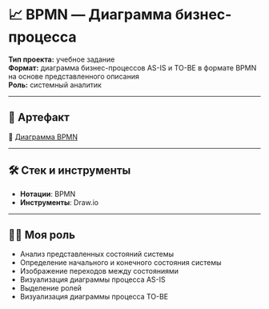 # 📈 BPMN — Диаграмма бизнес-процесса

**Тип проекта:** учебное задание  
**Формат:** диаграмма бизнес-процессов AS-IS и TO-BE в формате BPMN на основе представленного описания    
**Роль:** системный аналитик


---


## 📎 Артефакт

📄 [Диаграмма BPMN](https://viewer.diagrams.net/?tags=%7B%7D&lightbox=1&highlight=0000ff&edit=_blank&layers=1&nav=1&title=%D0%A0%D0%B0%D0%B1%D0%BE%D1%87%D0%B8%D0%B8%CC%86_%D1%84%D0%B0%D0%B8%CC%86%D0%BB_hw_5.drawio&dark=auto#R%3Cmxfile%20pages%3D%223%22%3E%3Cdiagram%20id%3D%22326YfQ6A8uz0iwaCt7I8%22%20name%3D%22BPMN%20AS-IS%22%3E7V1bd6NGtv41WmvOg7y4Xx51czKTdk4nzkmn52UWkrDEtCTUCLft%2FPrDrUq7LkCBACEbr0QtSlBA1d7fvtaukTrbv%2F4UOMftg792dyNFWr%2BO1PlIUWTLsKN%2F4pa3rMW0lbRlE3jrrO3c8Oj97WaNUtb67K3dE3Fi6Pu70DuSjSv%2FcHBXIdHmBIH%2FQp725O%2FIux6djcs0PK6cHdv6xVuH27TVUsxz%2B8%2But9miO8vojfcOOjl7k9PWWfsvoEldjNRZ4Pth%2Bm3%2FOnN38eihcUmvu8%2F5FT9Y4B5CkQv%2B8%2FTtc%2FDlYfFt84cpf%2F0e%2FH7y78dZLz%2Bc3XP2wiPF2EX9TbfRT8Ym%2FoZanvzoRtF7hG%2FZ4Bjfn330w%2FiUTN0kOkGTjq%2FpZdnvuKO5NLLN%2BHMqJZ8a%2BD5PPq3kU0e3jN4mvSv5JFFz%2FcdTih5vIicPsBjN5ZElJ58KeEglaZmB9uhR4btY4GQ1OU0CLTP0GbWryYWgn%2Fhzkv0Uf9qgXc2eKruXDO5lgtHT08ceJwf34Pbp%2BxjwJPSZPJwiTR7H%2F3xE%2FSvo2TRwNXwFiRqB6eeHX9HFc9wnOZT4pwUaSjh88Gl1NKB5cxB9TsGZc6ZzarwW6BbpqIEXJygvar9H1LQMOETHo8XjZTTXJPHaE%2FBWk%2FNkxi82BUOwACMIXx5Rd3ahGKfGj1XGrMeeDpp8l72rTTEL9a4SGDDIdRa6KmXaqMVmoCE6xAMJ6RmOdCPEj4FjcQkkcXAA8hZ8HIwoVvaJcAC%2F14S5bEE%2BQMpxGNQwnU4BhmBuLQBl7phItRCJpXELXWiBocaojV8HyobF%2BckVONoaGHOLvBFFG3CI2KFbZP3gBzsTEndudObJsx4wAyzA80GiR1NIU0Ql2oJAvwAvKQOqVZjZVQBf6Vl7BY6iZlpnhCqF%2B3AW4eije10wxIazP0Zwc1iejuUCpXm8VPJgDg%2FOjJkaCQwOV9NZMIOvgvGZA2bGODhnGHXGG7rkQuJeU3KONDC8eRKtYIqbVTXsumg7LSKMhilAxRSgMPDG0%2BjOgz4jXpgAQhNwL5SHFLlURc1KPCYxEFjAwLNGBUJK0BS3U4onFIASQ3YTcDk1wiIkXsCclWT%2BDL0OHDS5kCWs7DstFe6Ze8HzeRRFsBCL2pD34JhAJaSMaOkXsToGsrv2NeHT0TlwO1o6q2%2BbwH8%2BrMcrf%2BcHaX%2FewQs9Z9eucq1hzIHGAxw0ncETPL8yQ0gFCAPJBjLjhEYGwuKmdChxc1kX03Ax2dgkNE0r8jhusWpoEilh3IxBpmOa0RkQgAgPoIyAdMyheg5KSGBOlRFHQhV7PGh7h0Q%2FEYPZAniLCIZPHlgniz4N4rEJ4tfJF5eJweED4CLThypIfEir8BYY3lkVXCHnywL9sKokZkDW98V1z3Tua%2FAIRwtk1xnzlHiG8EybAvOtEBATf6oEJVUji2JjmTth1XUODtHIjBeiBnfJhAV9HjR8CBEcarFYM2MlxwwhcvQJUZVHZLkdYlgBOut5CiSkUYkzAEtIOkEq8eek2HzjEha%2B2ATTMwMvyZKLBMx%2F%2BBpIOBMSTwIvDEHFBMOEPZAQ%2FzKSLRJl3g0JLBPPzQSMI5dxq3pMpBHpV8fOEkBFhBhTwTxAEsCWEuUd0UnCxlJzQT4uSywTktAmgJvgq07OVy2UmPdtg3IfQbteruvmo6z7ymZ42d2xtKQo2b6rJIwUgs6U0H1NomzhPlLDoxtEOnwY%2BN%2FcWaqlR6eolrJUDSMmRm%2B3A%2B1r3bXWWqr1r7zDJmrVz0d%2F%2BBE7zcfRS6nTl60Xuo9Re3zTl8CJGc3%2F4QZPuyQQufXWa%2FcQtSUGghvHCaWM9rNArGzgZ4eBRhQ1dIPoNUBTFnj8yfX3bhi8Radkv45NI4uCZnHgsSyjuOjLOaxqoqjvFoRUTTVrdLJQ7gZ3f452Rl%2BygCc%2F%2BPl%2Fiqvt9Jff3L3z8IcWfvryr%2F88FwQ%2FhXFBK4ol1vZ3VTVJuQwllWltpaxUz9mbyg5BQ4XiCpIQeeQLGAbQaULtzs7bRNQ8X0V06ka8Mo3p01s5u0n2Q%2BgfmyJnkyZnDjUbNoeaVb0tao7UJ4acY8EEaQ6COrRl5gABoYDHpAAxngpcgEtyZj3XOxGD4DibtklyhhOkdCHFmJc2BpvlP2RNS8WXLMnZF9P4H4rzpLUTOuPAdVZhmlUxJ%2FjyfN5q55xOxM8HP%2FT8w9g9OMudO97GGMn2HEbwfBh7EYG%2BEhdLHPafKaNJaipQCncyTtGvU8zyUH8lmRGZwnfJP1OkakwoWYTnEqogdq4TgGK504u33zkHl%2BSt1dbbrT85b%2F5zPI7RvKy%2BoaNp4MYA%2BBkxkEw1PTivGf9u%2FcD7O2JS5yziovmFLHs%2B4zG%2BRXZdAxwqU%2FxpcPhTVTSeuGmPQU0%2Bg0KMvSw0KDa3BbOQOwHFiFM%2BLdk8CM%2BCJrc2CxYzTO564z5mh34Qbv2Nf3B2i3MrpSCdz%2FnkJ9pWPKr%2FdcPwLRtV5zn0yTEXHdGMRE7%2Bc7Byi07MssziRy8c%2BMDdOaH3g8xm4w1qduln30tUn2w6DYtkJNmQ7iTwp6hkjxFpbdww64SaKfxUF0yezWch6Hnjpvmw3o4aMSYqbASt8eR2Ngqm0gR2jMcjGSF9Gv0n3Smxc0hK%2FtfnsUCLG3ltJtsYC0DcA9nIazN1Xpcy5950m8Jp5HbJubdEPWT0XwQ8W%2BcYj8j%2BdRNni94tj%2FvDXeicvuXoeoG7ChFfYg6cnjLTJObE%2BOIHJ%2FgWq3tzZxmZUM4KqenIhKnBfuJyRtMp%2FuAgHG6DAGe1hW82KwY6wLdoXIO3v7Lrk4Ov8cGdjg7nr%2FDH%2BRs8%2BuwGXvTyySRWET%2BiYGmjxOEEnHqAqqpGUY1l39ngzzQ7RVWbYwjHqArzgGBiG3aKss5YGXyHyUTITcoJ0mPLmLVcKXO2GOUtGqZjHRx9Dng94HXyq9o7vFZuQB8tRU5b7wY5TXr%2BSvTRVDa0h5zaNSYvMeAm8eKWqOHgJ%2FZd0nafOE0ywbpGZyTuDm%2BVNmantGGTdEUDskQrXQbFnG3LS50vL%2B9J4YflJZv1RgVX5Jyse0rIseYLDotSEVl8O%2BgBxnG9Qdp9EGlnyb2TdjlOakGqh8FN1mNKJf%2BXkbmsJQSA%2Fi2hdUvnn82j7fPZ2b8ltIyehDmb7DufTN0fCelAIYGCH5%2Bcpbv77J%2B82MMd%2Fbb0w9DfRyfs4h%2BmOD8QBBifkr%2FcAAoTZzkC%2By2iAe94coFJN%2FWfw513cGd4hWYSrDkd04Mn7zVhnOysuItDwkhv%2B6Ufv0zUyd47OKGrtKoYakiWI1elxvKKzmGV1tzFNsddPND0jdL0Mn6cfybvgwnbjfSzgIpjatkxePJUsWXTAO6TvzZ5ArvrkfiQrs0SVpGjglojVNU5gVP3mQWguR4LNmJHB0ArZn1kyjyc6aypNLi999brxLzg6iqEyZHDJejmQDtRCsixPSimckVMluoMDtW1liZi2%2B%2FCQpe7sc7YgFGnFjnGqAuyemS5aJE1tUiFm6KDEkx5i8lJhDibfBCpIC4l2XY182kG%2FeBG9INT6BzWTkAovnv3dEqqk7QHtbQ3TdWvK%2BCT9J4bj1711DsnS4qopDCalhQX0oTSMqK34XwY8Pld4fPKCVfbJNe6U3yWFVPvl1dCltR%2BcKO4s90ABt%2FApQOXthBUtkk9yrg6k14lLtlHNcp99cK%2Fzk8RHX1FF0ffzw8UH7yBg7ZzkmTJElTHMOK2HlfFtvPVbPecwCpeSceh6QSlSDoU95Uleetxzn82yyTSz0e1Y3WYAxkUwaUqs9uOYDVI7mIT6U4yUL3JN6KnuhOOTvGfnk5uS1NpDAhEIpAM8Qej0W0gkNIRAkmUuitbescIlLNGg4ow3BAO5a3RqINDumGrpDlyGQ7xvVAalf3aJkpxAkq3asyo%2BcUxyuyZNBOGztopyvkRyfDB5zJJPrn5PGXZO%2Fl2zMYJ3RfnTemFKRNs%2Ff3y%2BVRqyhTHh%2FfPcZnrXbumC5NLd3UXsMlRApviSVyOk2KglBf5MRYqEIwy6qhk83McB7dQ5TAKqhQL3Tg%2FfZ1wZggULh7cG%2B%2FHvRFGvVFJJO3mFDIrAjsEjH97P3%2F5%2FvDrz8u%2F39bff%2F51%2Bvrl0%2BNY5pVxoEicM%2F1o6sqmPVP8gaLvH5OiGWctP562tXPaJpaLzNgxdEIFXH9rpR3BI67DAhkP4uYCtLbc3dJ%2FgYZW0hD9gAajOsGUmgIwxRT5ES41DwzKzzZmqink2AccXwdFxjqdPpKTQx4RgfMGTsvAM%2F%2BZNSqbRc1ufCb5tMuGFduchbK86qg0s%2FRu1bimsv5U%2FrJxVWkAZca%2F%2FPjzWdHGv9x7X5bBdrV9cLQxJ2%2B5yL%2BRocbqOfiRgwo1vBvVgETYQkTpTcBhsNz8PR3%2F9r9%2FTt1xxPFff7efftujcjnl7gKEyN0HkIuem79ao2wBONCqeOVV%2FWDtBrC06g8n%2BMd4DNvTMiWSsNlYVjSliv3JKo0WfElcg0R8ZbtYUZFBpbxhlbJyxOwsbcTtTpm2O%2BXu1EguwGssSrxjgC8GbgGIF1UDO8oR4hkBc6piJix1dQ8SN2uVBEmXlQt61oTdahy0G5bStbCUrg5iMZnNnNUQrS2m40IWLxOn35B1jTIhVfCPk0z%2FZ6h9%2BfLw9Hx4%2FOlXR9n%2Fa%2Ffw8n2saT2Dv5ywFTdXHfsrS2tBUxUfKfclazkO8Ncx%2FHmnmFEfn5cZN%2BbrmXi1GI2YLa02q4OwmkkjrHLHaoWtYSzfu8hbTtJvkG0BF1VRXOwZLHIk5JwqbJQXtOHCIiytwMZ28OalAyx%2BGK3QtGnMEkQsFOa8hOqLeJCm%2BQVZD0QmN2Aga0E35fQqdUnl7dmDNp6gN7OQyE1NSG92vb2Q4vLCipZty6JodvZFl3JeoSjMOvjE3oNPrKj%2BRIfIYtP2pmxytKFOfWQCkdZ3pAsVWn4CLrLG07YvEwsCDs4Bom4EonjLhTfuwQ2qhPLrgJJhXBOU%2BIRduGig1IVBJWAKbz1TvdRHk%2BnAMS4iTXgkXkWkTcqg15Ij8QUVYZVDGE3U7eCa7sWF3lsRTk0l7%2FQv0l90XvcSjqudsIZ3h%2FMdyye4viOWU5VTtrB3HHV39pCDhio%2B8oGQiglp%2B%2F2r8stPk4Plvr385f%2FuzLZrX0TNbTShcLnz471PqHVDFyURVkz%2BA5SXEe7FlCdISygbTGC5EscJeRExtZGhSNeXVuh9TIQTFDWq%2BJpmUz01laCoUkVCu0lQRDxVMyuLYsfmUhYR79feaYi7sV3OJjftLaJQ2DK%2FH3T5pahMwyBfCkRK41EOPmcqqM400qhNMQRojkdzXMlVdts5G1R4Gwdyf4bifEPiHLzuZih4%2FTHiMVhIVCjFQfEMJ3W824rXslJsl1y3fGQV2DNY%2FasrgLxwBgSS9wfX54dyfVZHFo0CFq07t2fOK3CW%2BLRQ6HQKPKNwf3AdSWK4sTAMzpqgKqrCOFYVQrcXXKnaj%2FLJLdIYZTxycgk6rXwsq1cxI0QLol8lm1RcYKrCoUK9q908aYuC9k60bVGofbIolNE52TU9GeOVCoDORqfV20ib6kRkI202cDFYLB1bLOIl8tvMoa0hQSgO59TO79j8Ua9i%2FvRdNAjbUmrPbCl1sKXejy3VzOrP6iilGiRKWde2pdSrbPHxMdzlyKgRUIPbcaxXjYhZMkmdyPTPC9XR5yOPX7sBNDSsAxAPQFxfXbQoUufELrtFYm3YAGRE5xZ1Urm6AqLrurD22vhWInwIVqlkCeydbb5uLDcHlRdhmPehbKzo5CO2u7xMbGS0KxSopEc9Llat8efmA4NOR8WqWwEdpBl1Djp2x6BTmPh%2BlWr5wnCTp6nUgBvdQHYDSsHS%2Bg84Q3rWqDV7Uzzs0rONznhLtOZ46W7exmPcheqldceHAMN1AwwdpkQxYWVOxd6OgwJIPb9h%2FGtqqU8LACi6JbDctzJG2s2bUUgla0CvkVS08XQzm%2F4gl4%2FM67QLnYdTo0pQDA07U1xvZwqk2iG3ZHa8efnjLXlX93W1ez4l9NimEJPo%2FDtO9b2OPZVt7x0jvimMVl8RFN815r0n38kSFcfh5U7IHBJrL%2F1O58R4OqOMwUT4SCZCaUC%2BYwtBv%2F04UH99qeIWgt6RL1WWTe3OBn9UCIEW420nquqIh27Pt4o4pwkbRNbQDnl4eWsjRshYNrjddmCG6FdxvfbWW6oLe0u1npV81zne0lKdZUiAGRJgIMRZvTMrUZyTljw6uYQKafKcvQLxAgRYV1MmTQaqDpaOjAJYUVNHAYdkqUVsKA7emr57a5rZR7QGIzHFCq6%2BPlLPcSYLbslbHHQjt94dxM6Nip2iUq8tmts6VaUAc8H1mIXnnG%2FSmUmFcKRaYuq8YS5vg1yu7GKC5YO3M3VaUoU8OXDd7VJjPd%2Bd3shWeOVrTBMioTfE42%2FNzNT6rvmgUkFN8gSgR3Ep8vMXwbLqtfbse%2B8Ur9H1tDkFSjsm%2BZxNWhuh1DKaYM9WxHdAZ5dLp9%2BjT7wzeulKZ7HaTIPqdHuqU3eRC1MimfrqKwkRgrSmSJmMzgQ1pAniPg1xH6yTIB43NEAnbLIh7rAYqawC8fmhlS96xaDOUm1rkWZuqWxOtKPISX5DGzuIe8KVTAGFnnD%2BlmCjXvnBFY7iPOdufWoDlrdo%2FUGkdoqgA1DY%2B8cR0UNKQE9SAuh6%2Frxy%2Fh0XUmxbtBYQPivuKJmZ7qyOL5mLirpB330H%2Bm6LbGhTbGh3p%2BByF53lJUYopOIJy3XnxalE9MeLbNyB1W6T1XjB4DDqLehWAupSz1hPoPQSN4cEEAWppTeVodabaluFkCVQuNgSVO0FSeDSpDid3hBZoWhLeDcJg1qr3F4pea7JdHs71V9ChUVWowARNp5yedkG2C0r3YJbKpOKwFl3YDduhpcvBjX8A%2BgGXSSKyZZ8NW0gx9NcjKEtJbKundMWY3JTa2DB9lPk5lN19Aci1db%2FkZSFL0i1ZTff4ishaD1Cb7aHoWoojjWDyqDXhUR81ep4CqUVj%2B2MMfJ0D%2BYCq%2BQC%2BsWo81uqp4fu2vdS5ySHyHU4hODhK7OLLbwUpaVaYpXpn8oYHptqMTlrNP1TF5D0zFxOW6FjRXAjuOY4w7gGZzRK8Y0QOcE29SneskUpvvlCVhdqHOZACA0SAtIgr1EY90JCKN5auQvVs12xVT4laDfS1hdGqiatb9EmRY4TqPpGoHl3yvUqsVeUyEJmV1P6iraUu6vU9%2B6TnlWhLJqkXAtt%2BO5bgXV%2B13F7XzAbwuuqO%2FI0a1SYMaICqa6vWae3xLXpwpgte5s5K%2Bhogulg%2F26C%2By%2FZzJtwgwuJrIvSltrYFtvSaZKoS1wWVcxurDW2h1V0GPixg%2Fp8euxEffDX8bL%2Bxf8D%3C%2Fdiagram%3E%3Cdiagram%20id%3D%22anxewemBDnC__M29I5zN%22%20name%3D%22UML%20State%20Machine%20Diagram%22%3E7Vxbd5s4EP41fnQPd%2BNHLna6Z%2Btuetxut%2FvSg41i02JwMc6lv34lIYmRAAe73SRO0guBQbeZ%2BebTSKIdmMHm9qKItutZHqN0YGirIokHZjgwDB3%2FxYJttEKSgJSYJz%2B5UGPSfRKjnVSwzPO0TLaycJlnGVqWkiwqivxGLnaVp81hzJdRihrSz0lcriupa4xq%2BVuUrNa8I90ZV282ES%2FMBr5bR3F%2BA0TmZGA4A8O8jQamPyAy%2BY8ZFHle3luMF97cBiglluV2rfqdnt6A0L1AWfmb2vxuOp%2B%2FpPvN269f19HPVXyxmY%2BHrKPrKN0zs%2BPWU9ylv8avnFVJO6kkVzkeC7Zmecdc5PzY5%2FzFcEfx4uEClra9raqx96KhUBuMR%2BTqa%2FRqgfuQXl16tXmXWOGqV3kkWNwc3rbP2IzOsR2pZHdDWAFPp2pMBqE%2BcHV6NYCqBpUEQG4Tn9UWcUFhkxbTgCTgVyw3acWql9YeK8m0YeIx79HgNyEoL0aL7x1Qy8WFP83e4eu8jEqEf86i5TrJyF2YRKsi2ry533fbJ%2Bo6%2FQ2zxXgKjD5pgLS694FdRvy%2BqkUdU1lZ9fGxrqIS5iE4KpvDpQthYoQ2aDCkJX0wHogAGJoBryta9gAmeN2xxtUUSDV51xTi9cipggY06RToqLcxAZZP2nSfAFzawAKsEeFFC3QGOzgQf1NQxef64Ouohyl%2FxbUcWAb0X9WmCwL9FIYgARltthjf2WK3lSPxzALUEK6FNKVAtcu1IbApRDqHqsSBsKLLbzzwNgSdjjrqnkDLSkW3UdEGrvXPmGtN4UrIoCJWFUBDfm2NWFumRkpRdYMWi1VD4TZ8dUCB0yZTIQk4WgIZcnYbv%2BqALK1%2BfGR1syZAvqqC6MsH7Qv26WJoD%2BgLdYf8DTMQpS8PWNgDw2t1QchtSPm%2BKixpYYD2T4%2BsMw4W6w2NFBsozrMPdcKgtm2Bn4gIOLXAWjawvDBa5RqrAYAANKLmh6yXFsx3pfsiZIATa72asJmAyLXbosZug4rSQhdsFKZtmx2kmbg1vYBkBfMgQ%2FaXC9qx25qdghRkLIdMHcWPB%2Bzkf1k9jSHpBQ19ha8FZkY9kGMAJFQ2NIG1tSMBdmBl1%2BV6xa3i3u9UsAV%2BAgyTX4hTUR2waCffuqAdlxdrTs0BmGJcoFcLXLsbFAQlZkPO%2BawMnG76hFITSLYEFXL1uhZ9DYKQ%2Bptw5YV7AqBkEy5icKGsBs9%2BpHlXAwpDeoKrEE9meRdC9oSUvxHKT3g6tIXLYEbeGs9HrZZExRPSC7GfoiR2WmNmNUE7EEucR9Sc7N7Utgt1noxYD4QlNI5X15oYhETGjrLY9MFa9YBpDm89KAveY5exhMj9y9n7ehAGJwQpMhSjClvCWUAuUAccZJIRkLdmODCxaebkrhydGnCpUNIFNmpmCM2SPhi2A%2BpKqdRxyYAhxaFRolu69VtuUizQ8e2uLPLvKMjTvKBFTNdYmI5DgjVJUyCPbeTGFqmxjZZJtsJSu376mGMWCodkY9q%2FWSclmmM56fSmiAg%2F5deouErpHv06iWOUYVmR77MYkc1rjXEDO5LQHTF2XA2PuXPPXO%2Bz2a9um1%2BgfIPK4g4%2Fs5aHrsZOEu6YQNctJrmpjyYcXmoNjiUcXjBipx8r0fxR2%2Fm4LNvRP%2FkAwA%2BQvstu%2F7wbF7Mf34KLLLMWQ7PlAEBBBYpXaM4eszzDP%2FzlvrimrtEbjsqLcp2v8ixK3%2BXU66TIN1SWd8x90b7MZZBB3xoUdFHBBS5%2BRlkMnqrxkUEd9jvWId8XS1Yq0z%2F8cTmcRdrHWbbaXw%2BT985%2ByI6ScHcrVB4wkvGLOCpQGpXJtTzgxwfEIZscBESaJtsdUkhAogroXhkfDxu4%2FOxSBK5pN%2BLWbAlbLnuiThof4yRI5%2BtoS96TiKIHOIdcKPtNnglidBXt0%2FKh%2FWk%2FT3fiGe1ef3LX7fabiXDtFhUJVgQRlzCHX9Yi6PlFtPy%2Boh79a1%2Bm5MTu0YNTHynetM%2FNmcUNSu4%2BXHqjzZcvo2tr9rdXLlqP1PvEZncgNpKwKf3FZk4g1z3y%2B6H9aFmqH5u5kdV0o%2FWkvWj08GIWe%2BSzFvyUb2nK2jnpRWmywgXCJTY%2BjUzimmQZpR57UZJUiSQ604SoQiul0QKlvohb7meWgtVJkXMMRIS8bxr1EGnPMX3UPV3mCd1I4Dg0XRmHhsITVZrHah0Bsvv6beBf7bjKQ0%2FtmGFc2PWxVwz2C1kxdK8EeqwYrOe5YjhkEwiIEH4DJTZL5PMfFTTAvT3psoYRrbTY5em%2BRF6x5NAg0vqJYC2OdmsBvLadiAedOUcqc7RtK%2FAsSZo7tSeNiD5ryGdLEVZPinBeEEVYrRQxhnuZboMilH1z5VMIsV9rgMIaaNBq2yKttqBfmcfhOcoh5tH57skZUU%2BfnZFnSz1OT%2BpxXxD1tGythMo3Bj3ZRB%2BM9dfcRax6HLsHg2jm2TGI3mcD59lSiNuTQqqp4YVwiNvOIVVqohxaw9NxcSD%2FShdmn4SDb%2BCcE1v02Sh8tmzBE0RIF90HVi%2BELbhRVLqAX4woaYbO%2FpnHa4IBjofGPRiDlzknxmhZDL8gxjB7Mob%2BkvZH9JbPcMKuf%2BaksY9IX8niQHrhnBtXlGXmfJjvA3eo7%2B42y%2BLTv%2FN%2FTjuFrE8RdSmSaaB3HlGqjAApCKWL%2FGZSCx7i8BCuIrkzH%2FhA0Wp8PcS%2F8Ps9J3vdPTfgrOL095xlYuBEd6DVLWlvd5oBjzAjS%2FNPGzOuVw37aZ2h0rL3%2FK8RfBT1f8ZhTv4D%3C%2Fdiagram%3E%3Cdiagram%20id%3D%22hYoqlKqIXTMq-99qZDfW%22%20name%3D%22BPMN%20TO-BE%22%3E7V1Zd%2BK4Ev41nDP3gRyvYB5Ze5bOdLrTnUny0seAA%2B4YTBtn%2FfXXiySXNmOWEOy4T4bBQpbkUlV9VaWS3ND7i%2BdPgb2an%2FtTx2toyixwpw190NA0NfovKljZM4cqiGtcuq%2B4UEGlD%2B7UWVMVQ9%2F3QndFF0785dKZhFSZHQT%2BE13tzvf4YVxObM%2FhSv9zp%2BE8LbW0dlb%2Bp%2BPO5rgjtdVJf1nYuDIa%2BHpuT%2F0nUKQPG1qroenPdkPvNeIy%2Bk%2FvB74fbqyGKy%2Be%2B44XUxbTNe13tHsD5NkDZxkeqM27T%2FroV%2BfH97nbHK36f%2FUf7v7xmqijR9t7QGSPWveiLnvz6KfWLEw6SUvu%2FGgsETXDFzRFrd8PPv6huU74pRtVMJTVc3ob%2Bp00NFAanXb82VOSTwN8HySfVvJp4i6jB057pUcSFfPDWxUZmyYd25YPKW8oeoCuhh4j%2Fhzh72rDUpLPfjxD2TOn1YbJp5pUgCUGoEsflWtpOyquln6PPjVAUA3fmJbDfmGbaYmOh0dK%2BvgzKtfxjSq4sU0%2FQjyGJn5g0lY6uBasBIauZE%2BCvqTjaIP6GqAFeQDyhFwF9Csph2NVwGAs9IkahFw5AoRT6WoDMGzmSZP6HZUeZxd%2F0Wj6ps8IKavRXQzp6RQMu3dx%2Fu%2FZZjlZnaiYqGfogTsMuzAKIf3e4%2BbSAvKkJyUdQDJzb07fjom7l82%2FLiVMoiFOyJ4DDq2bjXeoNSyj0WnFpGnZi1VEpeV4vaLns2TTrJFp1iiKl1ABfv%2FSRD3vKq5itYGeZSDRdkKlqIoeakQPhXRhAtU9EFEMNgL51AK3WOBXi6YCnAginzJotzjCkZka4omAU6yD1oaiB2FugSQ1QAsDPH5mboYiXZMQZEMvjO4nREsrE2UBHz%2BqP6I5sEcXjiQMRNphOCSif5%2FjyC7HkUNOwx5KACGDyTQ1nGJFxHI52MsbS4fE3hLDp0706oB%2BLobfIBwWVJg9Eesqe2Bqj7byyIz0QGumvGsiIAwPw8odBmaIJiKS3JcQBfCfBtGe1zIabSDsAiHITOhzBCkisx2WehRNoH0%2B5GYWS%2BUhLZSSSg5uyKW80hEgtAEYoAvI0aZKdKBfBMq0Q%2FMJZNkWxVos1zF2BNaV2a8MhGj0XBqgNcg9LTB4C0tLl5EnoG47sDkiPIxcQgtCoQfNDELhiLWV%2FCAGpEywfMIy4qyB8epciQYoKYWrPKvcFQhAyeTCYBDFAiQ1aU3BGPEQiU1agooADNFlCm0KGGAKsM8HVWc2WSqGE%2Bj1Q0khFiEx1KLvECN6wJDK0cUEtIS6WMnMI0g6AeLA2ALUPND0LGg87S5Pb%2BeZwWGNuEHAuIzM1u6A2xUakiH3QBXA0EgBNgXfBcOdhD%2BgElNzmVjoVu4pCUAeMnZJXUOmcp%2B%2BkYykR3M8w828zd4FA4OAxAgYpDaPAvluKGkEQikClBKbEWbhIE0sYibHwFauSsXSh%2BbClHA4mcqkJFMuhCt4awBGSIWRUC1XFyucN080Mp7rvTSjST%2B4ShFHLLxDpOuLCL7AdIBd5Ii2Rs%2BXBdoxRc2OgKnR4cQc4dNZCRh9s73c5x6MTCphjnYBFtHAlKfEgsEfZUtO2jkqSOZPAbAseUABn5FZH%2B4hkOR2oIipS6hYIQDzSEYkGTvjlB0k5kt5g0QTEaeEIISaheO3kBmekfhln65srYDTBFR%2FWwUBoEUzoB8DB7MoRFXAA0M91AZkIh6iwKLeypsYB%2BX3L1pkEnVALsbnYgxsIjAKKky5ViAYQvUBOZhwRX6YQ%2BFuVOmomclJlyzcRgRgo9hnd51NA%2FvJ9TkrDhJLaFETcWQCfjtIbU6cFVrakBCpGblTPPVg%2BFRYRg4jD8LuwNNpVC9a6DzH5fNw4UUFavR1HQb%2BvdP3PT9IquiWNtZbrXgorueB8qnpWFMjvmNlT9zlLCo1s6vvfqQ8Bs1osvTe09wNncuoPO70KbBjteI%2FOsGdl2S%2FzN3p1FlGZYH%2FsJw6cVqIgp4cJfuoLTL26LZozNJsFLVIGg38S7KQHH%2FhhMFLdI1abloKytF5QQWqaqCSpyzpp2WisjlI%2BGlbqNBGeUUz0vxWiTJRXZQrs3NqzeN3%2B6%2Fv819q87%2FJz8891e5ffFJEqTUDYjnxBjjtzLH8s35yF569dFgesgM8dwkHzP3AfY3m0%2FbQ5B51MlV2Mk3BXOqaIZhMwzyZyfSc29GPq7myeHqdPlzd3nQuL26amiFIlGLmyJnOnEt06Qfh3J%2F5S9sbZqW99dxexb%2BiDLlYwhlhzO777CeSHU%2FzLycMX9A02w%2Bhn6dIps6d%2FZDoI9tzZ8u4s2ienbinmAvcie110Q%2BLSB8kw4o1wMheuF48b3863qMT12NUg4qu%2BY48e%2Bx4PXtyP0ueha%2FgLKfdOP8vpssq0UBRycj18BNEV7gXjfBsTE0px%2BYJ3Np%2FCCZOTj0T5S7awcxB7f19GTq90ddF68fj1cyafjM%2Bj0ZNtb2nXASOZ4fuI%2F0Y78%2FgeUTJ4%2B%2BV7y7DZPRmL%2FpTzlQjdvHI%2FxvmIPb44l%2FSa7rMMsW11aSUbQHXRv9n2laZMjwSrjbddvSXCeHieRZnxZ6NV4vlmfOY8BaUKywun2P2vvDXbuj6sdiM%2FTD0F3K%2Bj6bkLvknELkwlmleMldO4EbMEH8fRHPlrtbORVbU8x9Cz11GIo7zamNNYa9X6cWd%2BxyrD1wrKolgYTm1g7hw%2FbIY%2B%2FETzZylE8SwUAwS5AK2P04YJoUSKr4GICHC%2B9NBCCFxWtJM2qImrqrm5c2OgN9CXBFik2%2BMmOF0Q8pTIv6CRhkiMvt5S5t26Sf2CjRnUVFxaBKZtDRivj8700aPpvDs3BKws37a7KxbBQyeDNcnnr1euxOaHeiJcp7d8Dr%2Bfmaiqxvwy%2BAZXryAC6AJ07JlRKW0IcO0cMENsSWii6yx5OoFXrHNHdDauP1xoX557f80J9%2Fsq1v16vL8y2vTwFslNpobnT35saD%2BLGyVbDOUbEAXsZWQSYdq4n6xulc7Zx3wr92mR5ASFLWyhShsGkdL324c6XztOg4kmGR2jijOQubSBOI8IGv9psTrjKUiMX9ouS6uvgMngjd7nLQXCxttQg6O4HtI4QH5YGhwDbJZaKPgp5pxf9xQzpSW2qGx46gSilv07%2B7WTsmYXOykF3Biaif95Jz0HOebhs0cfK2el55LFVaNw%2FWBLgjqk5woWZZKwcx1uKgBc09ISggTzBwAX6QLGmeS%2B5m%2ByFDx4sbGCIQmCjSIytp8YRp30DYHI9KyNhuHaIsCEaIyTVAobFIUCGEGKY9ghPb6XuYwRWoM6zyiyXprJM2xRotvPreD%2B8QqtseRtrInoUC3vLuzpTLeloqtOmD8qhjKofV7OosFYugShQ9q6CondHUKenx7L7yUCro6YuiCW3PharUOoIXPM7ckq9IKBXjZvaMaS2osYbBEazNYUhEoEdiINZSUE0o0QfDw3%2BfR%2FeO1ot10rW%2B%2Fpt3Zl%2Fms3dQ%2FEJLg4bFIApcyTG6Jg%2BRS8edxwFT3nJ3AKp2Yr4jSoplqNebUmMOsfRolxxxxEEaQHjMgmwiZc1qY4MOmjU61EVcL1BYCVb6AQO6y4RvnE2zMQ0wlVQWwJkqBzeT4gI5cMgx9VDQdQaILWIHOUwdFhJ%2FU5eRfKuqbBFsuwzM7dJ7sF61xCplJwdxfjB%2FWGzOTskQklO5BkpDQ9ezp%2B0vyrM7zxHtYJ2bn%2B2sSncleLV9ektgdLJLIUbuDp%2BYOyr28At6gUU1vMI8mAmeQIJZK75hhVsTI9hy4Fgb30ReGmtrs%2FDBmZwublKX144RgoQqkqQaLcoKFURAsKrrLIY8mu4OFQp9Lw5wJBreaMl5Qv45g1FAihBJLaVcSSuodc5WBEkEunrDevpmxZYISSSbeVlAiPJm0znyrYUIAEx2s7ysGE3XOdmVgwuJhYnxtG%2Fd3D9Y3c%2Bqo%2FR%2Fzp85o1kxZ94PghGTjTf4LJ3JWQDce0sIchl0DSQ0kdAq1irejVgtJMHDUSFJ%2BJMEsuRlKWh8ISjBVeJ9Dg6EpuILfh4v1gpSBsR9MnaA5SRmimzQe%2FNFswvL%2FNWRJBId%2FbdImtKqPHDnNI0cmdjiZJ4eTZav9YdRacJIIaDK%2BlC44p0p4StVpI6BabyIqIwLm%2BEhFELCim4hyqSLzpjSFvFLl6FiIz%2FhkMC%2BDSf5NPczJ7%2Fw22bccrxyFC4YgayyusXh%2FLNaZ82HwIQ7lzroTbdSvobikUCzYhCWuqFUTige3X6351c%2B%2Fz7%2F9e%2FN4%2Fu%2Bsf7W6lcU16wOF8g4UytEVBzh%2FNwLCFr0bAqVz1QcK7ajFBXvWay1edS1e0expoRaXHMpgSHyAWn9LtcRB9LdimmqtsgsydK6Yv%2F%2B%2BOfEuOf5Fo%2Fy2dRjAwJsSpA1uentyvYGu3kD3Tq68albDl6930FXHCtSKWoEVPVEllyp5x0oyrxxVwCuvYErrJjiq85GUOh%2BJOdKRzWwVrMaeeEJSjgp5Q1N0o6zxL4%2FjpRh%2BV3Y2Feu1oNNcC4rgFdqPUSMLdxnZxNpJSH6LzUSshsGIdVVtMFbAYBRsoxVXND%2BSwSjZSLtDdKM2IWsTcv%2FIA95GhNe9sAoujwkpRhJRNLNGknIiickjSU6a90dBEtH%2Bv0M5SYf0tro6jWQg4y9zrHqcS8W8U48J3hv4rnRvF%2FNG%2BO3WC1qitEcCnsnOMemSRH4ioOx12rL319euYxVcR1Ea4cJZr%2B0ZVt5bvzX8qGEkXS%2BbM%2Fl79nT%2B%2BXNnvvzZ%2FfSf3Xa8H38%2FNQWh2TwLAK0QTR6CxwTd%2Bfcw7oD1cLK1Bv3ecYtCUusYQNrigVRIug%2BVGS%2FY%2B4E8Mua85Y7oUPR6P3HtfO0cxWPeo1FC50ssUqIc7tTIWa%2FspdCiHBMgh%2Fsygtn4D82wYv7RFM3ooC%2BmItmeceiEFZks8%2FEWxqyMPuEtA7ktyBqWWcWUVrU1WG5rMG8h4fRUUod5TVxFbMEtT%2Besli0oN%2FGKROcresplHlHebN25B0CC38jIvC50232QQynG1NBRTujIDyS8P1hYpQeL19ZM%2Ff3Vsnv9QaB0X7znabNDVOg2KwV7o4Pz7IbX4PtN3FTsLKWXg2fUdHLxgi4KgIQAD8RvmTyWmt8v7R6%2FcoJ9nW1TN87MtmpoVvqJ36uER5DiHGplCy6jeO09cvXlkyU7QpM%2BFZNl5fWTu%2FDsxLyh1qQyWyQeR2%2FuB%2B5rBCK2R7HaBm1zIMXSVJk3ijQ7CqdYdA3nwEDVQjafvL9uEVoYW2ZEl8MQzePRzSdWFbZEq2mI5hJlc1BygBapBOkgxTbcpHX6WqOrbLYU6xjlCcYo3wTPZSc%2BtXgT78RDlEI9vOUpE9XSw9dBr92f3JvfZtOH9fgf69eXWSgKCOSopurp4TyiiLP1Nm5lPOohRBYcQg9jQH2AYNWDBJHWWE7tgAoyi7MNTgNQ2GwDfFmamIEQT7Y876JaeCI31wuY9Vo14SSPJtLkb%2BbN63BlUZjwDXe6pyU6FRBOQ8e1Vf%2FOVr27jmX48mGMBFWOJaPkn0Bvw0zeRvzG1fhfXO56nuj%2B99fzbeb90hVxHEQHaX5wTa8V1PQfaWO4JuCSQ64kFtT8MBCUjy90Ana9klgtJyGcB%2F4Ts5I4c5ZOEMf3TwAs2LSTajgFW77I7wNAheA93MJ6FU06yaOJ%2BDzQ%2FPQPoVNQMMmkdgrqUD%2BlhDXFsEpusct1ieyIHgOYRop0P9qbRXI3ZkUfLkgMDzNJ7cMu%2BE4CxsRKJKQYAiWDcwtkScrHTPKuc6Yra64ePGf6TfWmVnbj1fv9PA9%2FD333880v5dfX2fXPi%2BtCK6TZPvGx50%2FusXmJC5FBm20eV3ANcE0boAL2xaxH2HZqr%2BfEQJbwMOqaNp9ZW3hzWt9e9vAerAUhF6c5HTfDTlM6Jm0NMOya2vq7ZtRJ%2B1Ut5mijJjZDDpPKhzuOeNR%2BAa0ibNiJfMWJiKKHuwy5OMX26CRRJylpSpIfKTT5imTZZbpr4tnrtTuhtQ%2BtOcTZufnJufEFAME9EnZvf1yoX177P83JN%2FvqVr26PP%2Fy2jQOqGPy4OnIib1s5qeO90i%2Bsd5hj%2BDlOy5tCrFQROrz67c6v16uZg6Q7qycKaqp0%2BynHlX6ynyavfD8J13IwW%2B8h0Nk%2FArMXR53mOOVvHHyO5alE8Wfo73t4yD6nU07auqs%2F%2FVGwGK2aBMwItxBgQV3fBSD1mgbDBWR7XlQi5Yj2T69lM%2BkFbrj5gdwx5cRoa8zzRZf3pBhRReZnkuuXuAVq%2Bmguk8UKtT0ORo206o3QN%2B%2BtYYtfFyPPEu51NEG1VAYkT%2BSdub2N2R7z8pi9yd1Az%2BOkUtr4lHE8eJzfxqb8cP%2FAw%3D%3D%3C%2Fdiagram%3E%3C%2Fmxfile%3E)


---

## 🛠 Стек и инструменты

- **Нотации**: BPMN
- **Инструменты**: Draw.io

---

## 🧑‍💻 Моя роль

- Анализ представленных состояний системы
- Определение начального и конечного состояния системы
- Изображение переходов между состояниями
- Визуализация диаграммы процесса AS-IS
- Выделение ролей
- Визуализация диаграммы процесса TO-BE
